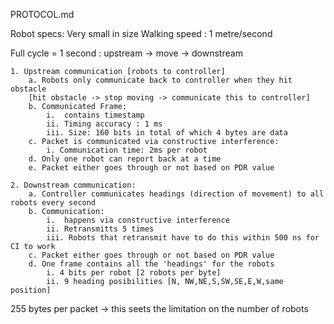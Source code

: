 PROTOCOL.md

Robot specs:
	Very small in size
	Walking speed : 1 metre/second
	 
Full cycle = 1 second : upstream -> move -> downstream

	1. Upstream communication [robots to controller] 
		a. Robots only communicate back to controller when they hit obstacle
		[hit obstacle -> stop moving -> communicate this to controller]
		b. Communicated Frame:
			i.  contains timestamp
			ii. Timing accuracy : 1 ms
			iii. Size: 160 bits in total of which 4 bytes are data
		c. Packet is communicated via constructive interference:
			i. Communication time: 2ms per robot
		d. Only one robot can report back at a time
		e. Packet either goes through or not based on PDR value

	2. Downstream communication:
		a. Controller communicates headings (direction of movement) to all robots every second
		b. Communication:
			i.  happens via constructive interference
			ii. Retransmitts 5 times
			iii. Robots that retransmit have to do this within 500 ns for CI to work
		c. Packet either goes through or not based on PDR value
		d. One frame contains all the 'headings' for the robots
			i. 4 bits per robot [2 robots per byte]
			ii. 9 heading posibilities [N, NW,NE,S,SW,SE,E,W,same position]
255 bytes per packet -> this seets the limitation on the number of robots
